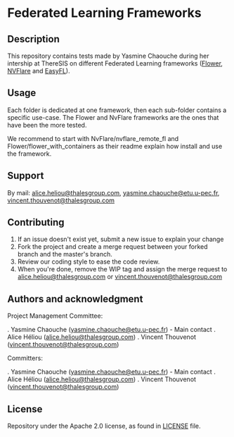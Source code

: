 # Federated Learning Frameworks

## Description

This repository contains tests made by Yasmine Chaouche during her intership at ThereSIS on different Federated Learning frameworks ([Flower](https://github.com/adap/flower), [NVFlare](https://github.com/NVIDIA/NVFlare/tree/main) and [EasyFL](https://github.com/EasyFL-AI/EasyFL)).


## Usage

Each folder is dedicated at one framework, then each sub-folder contains a specific use-case. The Flower and NvFlare frameworks are the ones that have been the more tested.

We recommend to start with NvFlare/nvflare_remote_fl and Flower/flower_with_containers as their readme explain how install and use the framework.

## Support

By mail: alice.heliou@thalesgroup.com, yasmine.chaouche@etu.u-pec.fr, vincent.thouvenot@thalesgroup.com


## Contributing

1. If an issue doesn't exist yet, submit a new issue to explain your change
2. Fork the project and create a merge request between your forked branch and the master's branch.
3. Review our coding style to ease the code review.
4. When you're done, remove the WIP tag and assign the merge request to alice.heliou@thalesgroup.com or vincent.thouvenot@thalesgroup.com

## Authors and acknowledgment

Project Management Committee:

. Yasmine Chaouche (yasmine.chaouche@etu.u-pec.fr) - Main contact
. Alice Héliou (alice.heliou@thalesgroup.com)
. Vincent Thouvenot (vincent.thouvenot@thalesgroup.com)


Committers:

. Yasmine Chaouche (yasmine.chaouche@etu.u-pec.fr) - Main contact
. Alice Héliou (alice.heliou@thalesgroup.com)
. Vincent Thouvenot (vincent.thouvenot@thalesgroup.com)


## License

Repository under the Apache 2.0 license, as found in [LICENSE](./LICENSE) file.